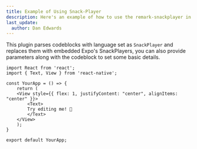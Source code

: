 ```yaml
---
title: Example of Using Snack-Player
description: Here's an example of how to use the remark-snackplayer in the cookbook.
last_update:
  author: Dan Edwards
---
```


This plugin parses codeblocks with language set as `SnackPlayer` and replaces them with embedded Expo's SnackPlayers, you can also provide parameters along with the codeblock to set some basic details.

```SnackPlayer name=Hello%20Dumb%20World description=This%20is%20a%20description
import React from 'react';
import { Text, View } from 'react-native';

const YourApp = () => {
    return (
    <View style={{ flex: 1, justifyContent: "center", alignItems: "center" }}>
        <Text>
        Try editing me! 🎉
        </Text>
    </View>
    );
}

export default YourApp;
```
